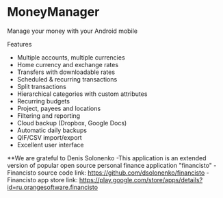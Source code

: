 # MoneyManager
Manage your money with your Android mobile

Features 
- Multiple accounts, multiple currencies 
- Home currency and exchange rates
- Transfers with downloadable rates
- Scheduled & recurring transactions
- Split transactions
- Hierarchical categories with custom attributes
- Recurring budgets
- Project, payees and locations
- Filtering and reporting
- Cloud backup (Dropbox, Google Docs)
- Automatic daily backups
- QIF/CSV import/export
- Excellent user interface
























**We are grateful to Denis Solonenko
-This application is an extended version of popular open source personal finance application "financisto" 
-Financisto source code link: https://github.com/dsolonenko/financisto
-Financisto app store link: https://play.google.com/store/apps/details?id=ru.orangesoftware.financisto
